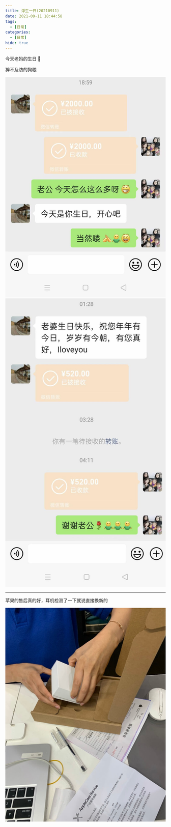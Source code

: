 ```yaml
---
title: 浮生一日(20210911)
date: 2021-09-11 18:44:58
tags:
  - [日常]
categories:
  - [日常]
hide: true
---
```


今天老妈的生日 🎂

猝不及防的狗粮

![老妈的朋友圈](/img/20210911/pic1.jpeg)
![老妈的朋友圈](/img/20210911/pic2.jpeg)

---

苹果的售后真的好，耳机检测了一下就说直接换新的

![苹果售后](/img/20210911/AirPods.jpeg)
